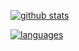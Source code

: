 

[![github stats](https://github-readme-stats.vercel.app/api?username=R-HUA&count_private=true&show_icons=true&theme=dark)](https://github.com/anuraghazra/github-readme-stats)    




[![languages](https://github-readme-stats.vercel.app/api/top-langs/?username=R-HUA&theme=dark)](https://github.com/anuraghazra/github-readme-stats)  

